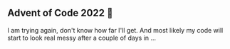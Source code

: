 ## Advent of Code 2022 🎄
I am trying again, don't know how far I'll get. And most likely my code will start to look real messy after a couple of days in ...